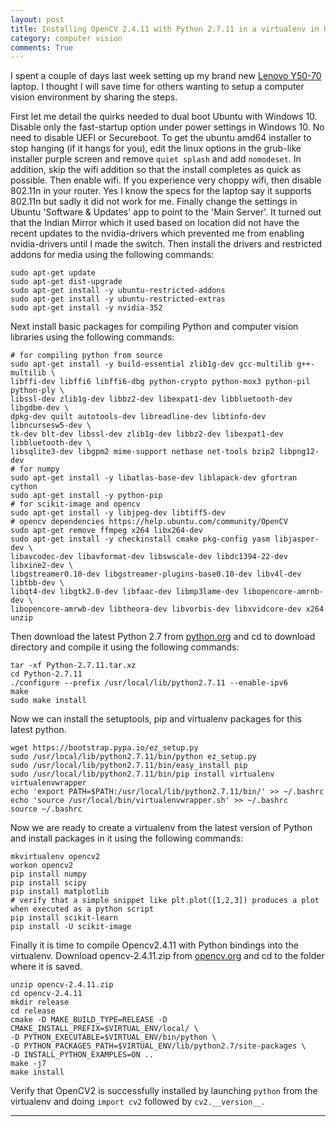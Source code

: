 ```yaml
---
layout: post
title: Installing OpenCV 2.4.11 with Python 2.7.11 in a virtualenv in Ubuntu 14.04
category: computer vision
comments: True
---
```


I spent a couple of days last week setting up my brand new [Lenovo Y50-70][laptop] laptop. I thought I will save time for others wanting to setup a computer vision environment by sharing the steps. 

First let me detail the quirks needed to dual boot Ubuntu with Windows 10. Disable only the fast-startup option under power settings in Windows 10. No need to disable UEFI or Secureboot. To get the ubuntu amd64 installer to stop hanging (if it hangs for you), edit the linux options in the grub-like installer purple screen and remove `quiet splash` and add `nomodeset`. In addition, skip the wifi addition so that the install completes as quick as possible. Then enable wifi. If you experience very choppy wifi, then disable 802.11n in your router. Yes I know the specs for the laptop say it supports 802.11n but sadly it did not work for me. Finally change the settings in Ubuntu 'Software & Updates' app to point to the 'Main Server'. It turned out that the Indian Mirror which it used based on location did not have the recent updates to the nvidia-drivers which prevented me from enabling nvidia-drivers until I made the switch. Then install the drivers and restricted addons for media using the following commands:

```shell
sudo apt-get update
sudo apt-get dist-upgrade
sudo apt-get install -y ubuntu-restricted-addons
sudo apt-get install -y ubuntu-restricted-extras
sudo apt-get install -y nvidia-352
```

Next install basic packages for compiling Python and computer vision libraries using the following commands:

```shell
# for compiling python from source
sudo apt-get install -y build-essential zlib1g-dev gcc-multilib g++-multilib \
libffi-dev libffi6 libffi6-dbg python-crypto python-mox3 python-pil python-ply \
libssl-dev zlib1g-dev libbz2-dev libexpat1-dev libbluetooth-dev libgdbm-dev \
dpkg-dev quilt autotools-dev libreadline-dev libtinfo-dev libncursesw5-dev \
tk-dev blt-dev libssl-dev zlib1g-dev libbz2-dev libexpat1-dev libbluetooth-dev \
libsqlite3-dev libgpm2 mime-support netbase net-tools bzip2 libpng12-dev
# for numpy
sudo apt-get install -y libatlas-base-dev liblapack-dev gfortran cython
sudo apt-get install -y python-pip
# for scikit-image and opencv
sudo apt-get install -y libjpeg-dev libtiff5-dev
# opencv dependencies https://help.ubuntu.com/community/OpenCV
sudo apt-get remove ffmpeg x264 libx264-dev
sudo apt-get install -y checkinstall cmake pkg-config yasm libjasper-dev \
libavcodec-dev libavformat-dev libswscale-dev libdc1394-22-dev libxine2-dev \
libgstreamer0.10-dev libgstreamer-plugins-base0.10-dev libv4l-dev libtbb-dev \
libqt4-dev libgtk2.0-dev libfaac-dev libmp3lame-dev libopencore-amrnb-dev \
libopencore-amrwb-dev libtheora-dev libvorbis-dev libxvidcore-dev x264 unzip
```

Then download the latest Python 2.7 from [python.org][python2] and cd to download directory and compile it using the following commands:

```shell
tar -xf Python-2.7.11.tar.xz
cd Python-2.7.11
./configure --prefix /usr/local/lib/python2.7.11 --enable-ipv6
make
sudo make install
```

Now we can install the setuptools, pip and virtualenv packages for this latest python.

```shell
wget https://bootstrap.pypa.io/ez_setup.py
sudo /usr/local/lib/python2.7.11/bin/python ez_setup.py
sudo /usr/local/lib/python2.7.11/bin/easy_install pip
sudo /usr/local/lib/python2.7.11/bin/pip install virtualenv virtualenvwrapper
echo 'export PATH=$PATH:/usr/local/lib/python2.7.11/bin/' >> ~/.bashrc
echo 'source /usr/local/bin/virtualenvwrapper.sh' >> ~/.bashrc
source ~/.bashrc
```

Now we are ready to create a virtualenv from the latest version of Python and install packages in it using the following commands:

```shell
mkvirtualenv opencv2
workon opencv2
pip install numpy 
pip install scipy 
pip install matplotlib
# verify that a simple snippet like plt.plot([1,2,3]) produces a plot when executed as a python script
pip install scikit-learn
pip install -U scikit-image
```

Finally it is time to compile Opencv2.4.11 with Python bindings into the virtualenv. Download opencv-2.4.11.zip from [opencv.org][opencv2] and cd to the folder where it is saved.

```shell
unzip opencv-2.4.11.zip
cd opencv-2.4.11
mkdir release
cd release
cmake -D MAKE_BUILD_TYPE=RELEASE -D CMAKE_INSTALL_PREFIX=$VIRTUAL_ENV/local/ \
-D PYTHON_EXECUTABLE=$VIRTUAL_ENV/bin/python \
-D PYTHON_PACKAGES_PATH=$VIRTUAL_ENV/lib/python2.7/site-packages \
-D INSTALL_PYTHON_EXAMPLES=ON ..
make -j7
make install
```

Verify that OpenCV2 is successfully installed by launching `python` from the virtualenv and doing `import cv2` followed by `cv2.__version__`. 

---

[laptop]: http://shopap.lenovo.com/in/en/laptops/lenovo/y-series/y50/
[python2]: https://www.python.org/downloads/
[opencv2]: http://opencv.org/downloads.html
